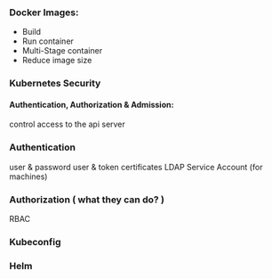 ### Docker Images:
- Build
- Run container
- Multi-Stage container
- Reduce image size

### Kubernetes Security
#### Authentication, Authorization & Admission:

control access to the api server


### Authentication
user & password
user & token
certificates
LDAP
Service Account (for machines)

### Authorization ( what they can do? )
RBAC

### Kubeconfig

### Helm